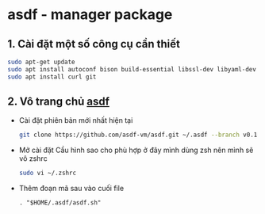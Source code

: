 # asdf - manager package

## 1. Cài đặt một số công cụ cần thiết

```bash
sudo apt-get update
sudo apt install autoconf bison build-essential libssl-dev libyaml-dev libreadline-dev zlib1g-dev libncurses-dev libffi-dev libgdbm-dev
sudo apt install curl git
```

## 2. Vô trang chủ [asdf](https://asdf-vm.com/guide/getting-started.html#community-supported-download-methods)

*   Cài đặt phiên bản mới nhất hiện tại

    ```bash
    git clone https://github.com/asdf-vm/asdf.git ~/.asdf --branch v0.11.3
    ```
*   Mở cài đặt Cầu hình sao cho phù hợp ở đây mình dùng zsh nên mình sẽ vô zshrc

    ```bash
    sudo vi ~/.zshrc
    ```
*   Thêm đoạn mã sau vào cuối file

    ```console
    . "$HOME/.asdf/asdf.sh"
    ```
